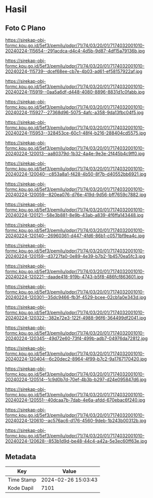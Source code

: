 # Hasil

## Foto C Plano

https://sirekap-obj-formc.kpu.go.id/5ef3/pemilu/pdpr/71/74/03/20/01/7174032001010-20240224-115654--291acdca-d4c4-4d5b-9d87-4df15a79136b.jpg

https://sirekap-obj-formc.kpu.go.id/5ef3/pemilu/pdpr/71/74/03/20/01/7174032001010-20240224-115739--dcef68ee-cb7e-4b03-ad61-ef58157922af.jpg

https://sirekap-obj-formc.kpu.go.id/5ef3/pemilu/pdpr/71/74/03/20/01/7174032001010-20240224-115919--0aa5a6df-d448-4080-8896-8831d1c0fabb.jpg

https://sirekap-obj-formc.kpu.go.id/5ef3/pemilu/pdpr/71/74/03/20/01/7174032001010-20240224-115927--27368d96-5075-4afc-a358-9da13fbc04f5.jpg

https://sirekap-obj-formc.kpu.go.id/5ef3/pemilu/pdpr/71/74/03/20/01/7174032001010-20240224-115953--328453ce-60c1-48f4-b216-288404cd5575.jpg

https://sirekap-obj-formc.kpu.go.id/5ef3/pemilu/pdpr/71/74/03/20/01/7174032001010-20240224-120013--aa80379d-1b32-4a4e-9e3e-2f445b4c9ff0.jpg

https://sirekap-obj-formc.kpu.go.id/5ef3/pemilu/pdpr/71/74/03/20/01/7174032001010-20240224-120040--c853a8a1-f428-4b50-8f7b-d40552bb6921.jpg

https://sirekap-obj-formc.kpu.go.id/5ef3/pemilu/pdpr/71/74/03/20/01/7174032001010-20240224-120059--820ea076-d76e-419d-9d56-bff7659c7882.jpg

https://sirekap-obj-formc.kpu.go.id/5ef3/pemilu/pdpr/71/74/03/20/01/7174032001010-20240224-120121--58e3b881-8e9b-43ab-a839-4f6ffa143448.jpg

https://sirekap-obj-formc.kpu.go.id/5ef3/pemilu/pdpr/71/74/03/20/01/7174032001010-20240224-120140--26960361-d447-4fd6-86b1-c0571bf9ea4c.jpg

https://sirekap-obj-formc.kpu.go.id/5ef3/pemilu/pdpr/71/74/03/20/01/7174032001010-20240224-120159--d3727fa0-0e89-4e39-b7b2-1b4570ea5fc3.jpg

https://sirekap-obj-formc.kpu.go.id/5ef3/pemilu/pdpr/71/74/03/20/01/7174032001010-20240224-120221--daade418-919b-4743-b5f8-486fcf863601.jpg

https://sirekap-obj-formc.kpu.go.id/5ef3/pemilu/pdpr/71/74/03/20/01/7174032001010-20240224-120301--35dc9466-fb3f-4529-bcee-02cb1a0e343d.jpg

https://sirekap-obj-formc.kpu.go.id/5ef3/pemilu/pdpr/71/74/03/20/01/7174032001010-20240224-120322--382e72e3-122f-4988-96f6-364499df2041.jpg

https://sirekap-obj-formc.kpu.go.id/5ef3/pemilu/pdpr/71/74/03/20/01/7174032001010-20240224-120345--49d72e60-73f4-499b-adb7-04976da72812.jpg

https://sirekap-obj-formc.kpu.go.id/5ef3/pemilu/pdpr/71/74/03/20/01/7174032001010-20240224-120404--6c20dec2-8964-4f99-b7c2-9a1767170420.jpg

https://sirekap-obj-formc.kpu.go.id/5ef3/pemilu/pdpr/71/74/03/20/01/7174032001010-20240224-120514--1c9d0b7d-70ef-4b3b-b297-d24e095847d6.jpg

https://sirekap-obj-formc.kpu.go.id/5ef3/pemilu/pdpr/71/74/03/20/01/7174032001010-20240224-120551--40dcaa7b-7dab-4e6a-afdd-670ebac6f240.jpg

https://sirekap-obj-formc.kpu.go.id/5ef3/pemilu/pdpr/71/74/03/20/01/7174032001010-20240224-120610--ac576ac6-d176-4560-9deb-1b243b00312b.jpg

https://sirekap-obj-formc.kpu.go.id/5ef3/pemilu/pdpr/71/74/03/20/01/7174032001010-20240224-120628--853b1d9d-be48-44c4-a42a-5e3ec60ff63e.jpg


## Metadata

| Key        | Value               |
| ---------- | ------------------- |
| Time Stamp | 2024-02-26 15:03:43 |
| Kode Dapil | 7101                |



